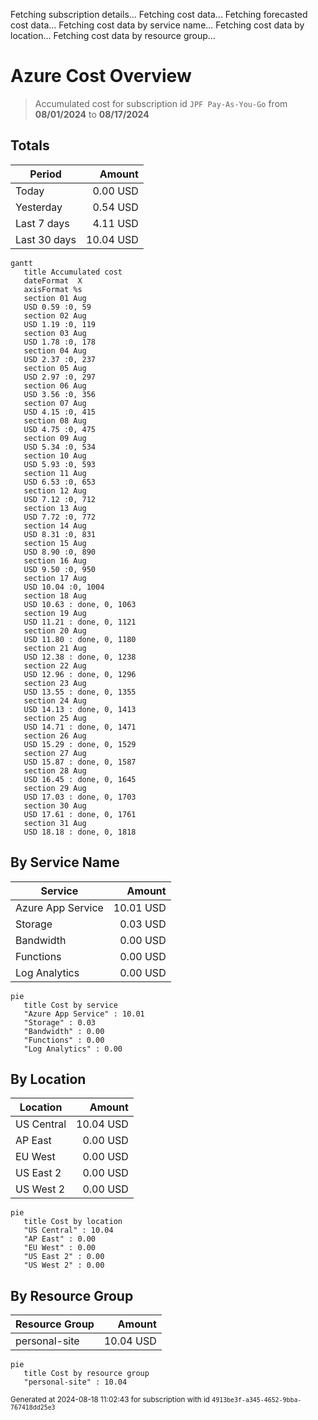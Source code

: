 Fetching subscription details...
Fetching cost data...
Fetching forecasted cost data...
Fetching cost data by service name...
Fetching cost data by location...
Fetching cost data by resource group...
# Azure Cost Overview

> Accumulated cost for subscription id `JPF Pay-As-You-Go` from **08/01/2024** to **08/17/2024**

## Totals

|Period|Amount|
|---|---:|
|Today|0.00 USD|
|Yesterday|0.54 USD|
|Last 7 days|4.11 USD|
|Last 30 days|10.04 USD|

```mermaid
gantt
   title Accumulated cost
   dateFormat  X
   axisFormat %s
   section 01 Aug
   USD 0.59 :0, 59
   section 02 Aug
   USD 1.19 :0, 119
   section 03 Aug
   USD 1.78 :0, 178
   section 04 Aug
   USD 2.37 :0, 237
   section 05 Aug
   USD 2.97 :0, 297
   section 06 Aug
   USD 3.56 :0, 356
   section 07 Aug
   USD 4.15 :0, 415
   section 08 Aug
   USD 4.75 :0, 475
   section 09 Aug
   USD 5.34 :0, 534
   section 10 Aug
   USD 5.93 :0, 593
   section 11 Aug
   USD 6.53 :0, 653
   section 12 Aug
   USD 7.12 :0, 712
   section 13 Aug
   USD 7.72 :0, 772
   section 14 Aug
   USD 8.31 :0, 831
   section 15 Aug
   USD 8.90 :0, 890
   section 16 Aug
   USD 9.50 :0, 950
   section 17 Aug
   USD 10.04 :0, 1004
   section 18 Aug
   USD 10.63 : done, 0, 1063
   section 19 Aug
   USD 11.21 : done, 0, 1121
   section 20 Aug
   USD 11.80 : done, 0, 1180
   section 21 Aug
   USD 12.38 : done, 0, 1238
   section 22 Aug
   USD 12.96 : done, 0, 1296
   section 23 Aug
   USD 13.55 : done, 0, 1355
   section 24 Aug
   USD 14.13 : done, 0, 1413
   section 25 Aug
   USD 14.71 : done, 0, 1471
   section 26 Aug
   USD 15.29 : done, 0, 1529
   section 27 Aug
   USD 15.87 : done, 0, 1587
   section 28 Aug
   USD 16.45 : done, 0, 1645
   section 29 Aug
   USD 17.03 : done, 0, 1703
   section 30 Aug
   USD 17.61 : done, 0, 1761
   section 31 Aug
   USD 18.18 : done, 0, 1818
```

## By Service Name

|Service|Amount|
|---|---:|
|Azure App Service|10.01 USD|
|Storage|0.03 USD|
|Bandwidth|0.00 USD|
|Functions|0.00 USD|
|Log Analytics|0.00 USD|

```mermaid
pie
   title Cost by service
   "Azure App Service" : 10.01
   "Storage" : 0.03
   "Bandwidth" : 0.00
   "Functions" : 0.00
   "Log Analytics" : 0.00
```

## By Location

|Location|Amount|
|---|---:|
|US Central|10.04 USD|
|AP East|0.00 USD|
|EU West|0.00 USD|
|US East 2|0.00 USD|
|US West 2|0.00 USD|

```mermaid
pie
   title Cost by location
   "US Central" : 10.04
   "AP East" : 0.00
   "EU West" : 0.00
   "US East 2" : 0.00
   "US West 2" : 0.00
```

## By Resource Group

|Resource Group|Amount|
|---|---:|
|personal-site|10.04 USD|

```mermaid
pie
   title Cost by resource group
   "personal-site" : 10.04
```

<sup>Generated at 2024-08-18 11:02:43 for subscription with id `4913be3f-a345-4652-9bba-767418dd25e3`</sup>

